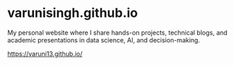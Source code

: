 # varunisingh.github.io
My personal website where I share hands-on projects, technical blogs, and academic presentations in data science, AI, and decision-making.

 https://varuni13.github.io/
